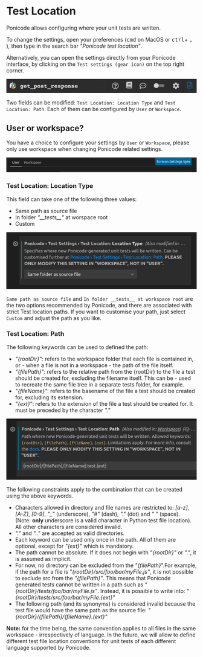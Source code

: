 # Test Location

Ponicode allows configuring where your unit tests are written.

To change the settings, open your preferences (<kbd>cmd</kbd> on MacOS or <kbd>ctrl</kbd>+ <kbd> , </kbd>), then type in the search bar *"Ponicode test location"*.

Alternatively, you can open the settings directly from your Ponicode interface, by clicking on the <i class="fas fa-cog" style="color:blue"></i>`Test settings (gear icon)` on the top right corner.

![Test settings icon](images/test_location_1.png)

Two fields can be modified: `Test Location: Location Type` and `Test Location: Path`. Each of them can be configured by `User` or `Workspace`.
## User or workspace?

You have a choice to configure your settings by `User` or `Workspace`, please only use workspace when changing Ponicode related settings.

![Test settings sections](images/test_location_2.png)


### Test Location: Location Type

This field can take one of the following three values:
- Same path as source file
- In folder *"\_\_tests\_\_"* at worspace root
- Custom

![Test Location: Location Type section](images/test_location_3.png)

`Same path as source file` and `In folder __tests__ at workspace root` are the two options recommended by Ponicode, and there are associated with strict Test location paths. If you want to customise your path, just select `Custom` and adjust the path as you like.

### Test Location: Path
The following keywords can be used to defined the path:
- *"{rootDir}"*: refers to the workspace folder that each file is contained in, or - when a file is not in a workspace - the path of the file itself.
- *"{filePath}"*: refers to the relative path from the {rootDir} to the file a test should be created for, excluding the filename itself. This can be - used to recreate the same file tree in a separate tests folder, for example.
- *"{fileName}"*: refers to the basename of the file a test should be created for, excluding its extension.
- *"{ext}"*: refers to the extension of the file a test should be created for. It must be preceded by the character *"."*

![Test Location: Location Type section](images/test_location_4.png)

The following constraints apply to the combination that can be created using the above keywords.
- Characters allowed in directory and file names are restricted to: *[a-z]*, *[A-Z]*, *[0-9]*, *"_"* (underscore), *"#"* (dash), *"."* (dot) and *" "* (space). (Note: **only** underscore is a valid character in Python test file location). All other characters are considered invalid.
- *"."* and *".."* are accepted as valid directories.
- Each keyword can be used only once in the path. All of them are optional, except for *"{ext}"* which is mandatory.
- The path cannot be absolute. If it does not begin with *"{rootDir}"* or *"."*, it is assumed as implicit.
- For now, no directory can be excluded from the *"{filePath}*".For example, if the path for a file is *"{rootDir}/src/foo/bar/myFile.js"*, it is not possible to exclude src from the *"{filePath}"*. This means that Ponicode generated tests cannot be written in a path such as *"{rootDir}/tests/foo/bar/myFile.js"*. Instead, it is possible to write into: *"{rootDir}/tests/src/foo/bar/myFile.{ext}"*
- The following path (and its synonyms) is considered invalid because the test file would have the same path as the source file: *"{rootDir}/{filePath}/{fileName}.{ext}"*

**Note:** for the time being, the same convention applies to all files in the same workspace - irrespectively of language. In the future, we will allow to define different test file location conventions for unit tests of each different language supported by Ponicode.